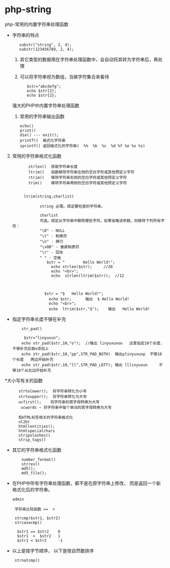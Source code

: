 # php-string
php-常用的内置字符串处理函数


 * 字符串的特点
 
          substr("string", 2, 4);
          substr(123456789, 2, 4);
 	
 	1. 其它类型的数据用在字符串处理函数中，会自动将其转为字符串后，再处理
 	2. 可以将字符串视为数组，当做字符集合来看待
  

              $str="abcdefg";
              echo $str[2];
              echo $str{2}; 
 
    
   强大的PHP中内置字符串处理函数
   
   1. 常用的字符串输出函数
 
          echo()
          print()
          die() --- exit();
          printf()  格式化字符串
          sprintf() 返回格式化的字符串(	%%	%b	%c	%d %f %o %x %s)
      
  2. 常用的字符串格式化函数
  
  
  
                strlen()  获取字符串长度
                ltrim()   函数移除字符串左侧的空白字符或其他预定义字符 
                rtrim()   移除字符串右侧的空白字符或其他预定义字符
                trim()    移除字符串两侧的空白字符或其他预定义字符
              
              
              ltrim(string,charlist)

                     string 必需。规定要检查的字符串。

                     charlist
                     可选。规定从字符串中删除哪些字符。如果省略该参数，则移除下列所有字符：
                     "\0" - NULL
                     "\t" - 制表符
                     "\n" - 换行
                     "\x0B" - 垂直制表符
                     "\r" - 回车
                     " " - 空格
                    	$str = "        Hello World!";
                          echo strlen($str);     //20
                          echo "<br>";
                          echo  strlen(ltrim($str));  //12
                          
                          

                       $str = "$   Hello World!";
                         echo $str;      输出  $ Hello World!
                         echo "<br>";
                         echo  ltrim($str,"$");    输出   Hello World! 
                    
                    
      
 * 指定字符串长度不够在补充 
 
    	   str_pad()
        
            $str="linyuxun";
           echo str_pad($str,10,"o");  //输出 linyuxunoo   这里指定10个长度，不够补充后面o添加上
           echo str_pad($str,10,"pp",STR_PAD_BOTH)  输出plinyuxunp  不够10个长度   两边开始补充
           echo str_pad($str,10,"ll",STR_PAD_LEFT); 输出 lllinyuxun     不够10个从左边开始补充
 
*大小写有关的函数
  
          strtolower();  将字符串转化为小写
          strtoupper();  将字符串转化为大写
          ucfirst();    将字符串的首字母转换为大写
           ucwords — 将字符串中每个单词的首字母转换为大写
           
          和HTML标签相关的字符串格式化
          nl2br
          htmllentities();
          htmlspecialchars
          stripslashes() 
          strip_tags()
 
 *	其它的字符串格式化函数
  
            number_format()
            strrev()
            md5();
            md5_file();
 
 *	在PHP中所有字符串处理函数，都不是在原字符串上修改， 而是返回一个新格式化后的字符串。
 
        admin 

         字符串比较函数 ==  <

         strcmp($str1, $str2)
         strcasecmp()

          $str1 == $str2    0
          $str1  >  $str2   1
          $str1 < $str2     -1
      
 
 *	以上是按字节顺序， 以下是按自然数排序
 
         strnatcmp()









